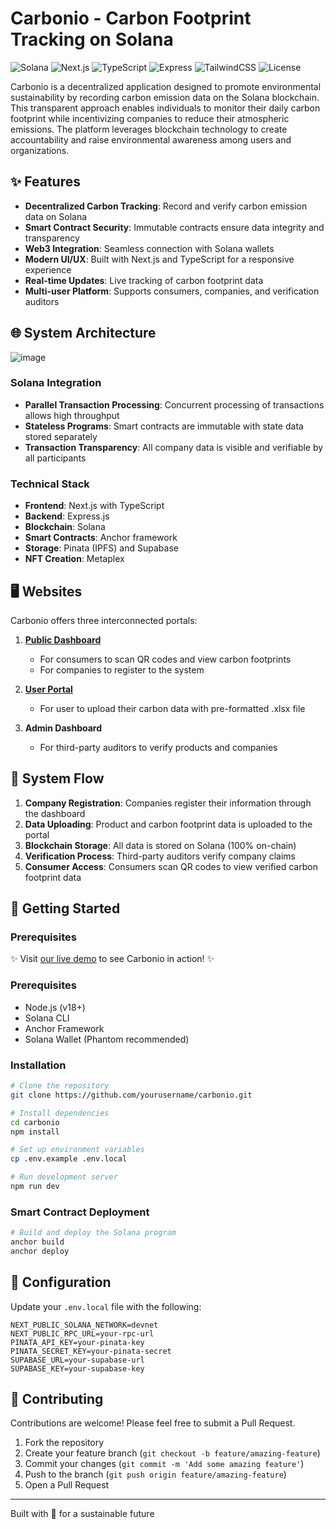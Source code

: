 # Carbonio - Carbon Footprint Tracking on Solana

![Solana](https://img.shields.io/badge/Solana-1.98-blueviolet)
![Next.js](https://img.shields.io/badge/Next.js-14.2-lightgrey)
![TypeScript](https://img.shields.io/badge/TypeScript-5.4-blue)
![Express](https://img.shields.io/badge/Express-4.18-green)
![TailwindCSS](https://img.shields.io/badge/TailwindCSS-3.3-cyan)
![License](https://img.shields.io/badge/License-MIT-yellow)

Carbonio is a decentralized application designed to promote environmental sustainability by recording carbon emission data on the Solana blockchain. This transparent approach enables individuals to monitor their daily carbon footprint while incentivizing companies to reduce their atmospheric emissions. The platform leverages blockchain technology to create accountability and raise environmental awareness among users and organizations.

## ✨ Features

- **Decentralized Carbon Tracking**: Record and verify carbon emission data on Solana
- **Smart Contract Security**: Immutable contracts ensure data integrity and transparency
- **Web3 Integration**: Seamless connection with Solana wallets
- **Modern UI/UX**: Built with Next.js and TypeScript for a responsive experience
- **Real-time Updates**: Live tracking of carbon footprint data
- **Multi-user Platform**: Supports consumers, companies, and verification auditors

## 🌐 System Architecture
![image](https://github.com/user-attachments/assets/d43f335b-0bb4-4c29-91cc-d3c0fbee5359)

### Solana Integration

- **Parallel Transaction Processing**: Concurrent processing of transactions allows high throughput
- **Stateless Programs**: Smart contracts are immutable with state data stored separately
- **Transaction Transparency**: All company data is visible and verifiable by all participants

### Technical Stack

- **Frontend**: Next.js with TypeScript
- **Backend**: Express.js
- **Blockchain**: Solana
- **Smart Contracts**: Anchor framework
- **Storage**: Pinata (IPFS) and Supabase
- **NFT Creation**: Metaplex

## 🖥️ Websites

Carbonio offers three interconnected portals:

1. **[Public Dashboard](https://github.com/Levironexe/carbonio)**
   - For consumers to scan QR codes and view carbon footprints
   - For companies to register to the system

2. **[User Portal](https://github.com/Levironexe/carbonioPartner)**
   - For user to upload their carbon data with pre-formatted .xlsx file

3. **Admin Dashboard**
   - For third-party auditors to verify products and companies

## 🔄 System Flow

1. **Company Registration**: Companies register their information through the dashboard
2. **Data Uploading**: Product and carbon footprint data is uploaded to the portal
3. **Blockchain Storage**: All data is stored on Solana (100% on-chain)
4. **Verification Process**: Third-party auditors verify company claims
5. **Consumer Access**: Consumers scan QR codes to view verified carbon footprint data

## 🚀 Getting Started

### Prerequisites

✨ Visit [our live demo](https://carbonio.vercel.app) to see Carbonio in action! ✨

### Prerequisites

- Node.js (v18+)
- Solana CLI
- Anchor Framework
- Solana Wallet (Phantom recommended)

### Installation

```bash
# Clone the repository
git clone https://github.com/yourusername/carbonio.git

# Install dependencies
cd carbonio
npm install

# Set up environment variables
cp .env.example .env.local

# Run development server
npm run dev
```

### Smart Contract Deployment

```bash
# Build and deploy the Solana program
anchor build
anchor deploy
```

## 🔧 Configuration

Update your `.env.local` file with the following:

```
NEXT_PUBLIC_SOLANA_NETWORK=devnet
NEXT_PUBLIC_RPC_URL=your-rpc-url
PINATA_API_KEY=your-pinata-key
PINATA_SECRET_KEY=your-pinata-secret
SUPABASE_URL=your-supabase-url
SUPABASE_KEY=your-supabase-key
```

## 👥 Contributing

Contributions are welcome! Please feel free to submit a Pull Request.

1. Fork the repository
2. Create your feature branch (`git checkout -b feature/amazing-feature`)
3. Commit your changes (`git commit -m 'Add some amazing feature'`)
4. Push to the branch (`git push origin feature/amazing-feature`)
5. Open a Pull Request

---

Built with 💚 for a sustainable future
